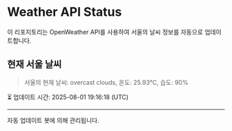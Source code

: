 
# Weather API Status

이 리포지토리는 OpenWeather API를 사용하여 서울의 날씨 정보를 자동으로 업데이트합니다.

## 현재 서울 날씨
> 서울의 현재 날씨: overcast clouds, 온도: 25.93°C, 습도: 90%

⏳ 업데이트 시간: 2025-08-01 19:16:18 (UTC)

---
자동 업데이트 봇에 의해 관리됩니다.
